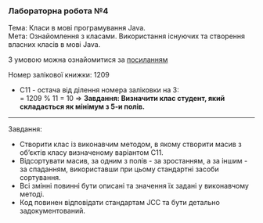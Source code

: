### Лабораторна робота №4

Тема: Класи в мові програмування Java.  
Мета: Ознайомлення з класами. Використання існуючих та створення власних класів в мові Java.  

З умовою можна ознайомитися за [посиланням](https://asdjonok.github.io/OOP-SITE/)

Номер залікової книжки: 1209
- С11 - остача від ділення номера заліковки на 3:  
  = 1209 % 11 = 10 => **Завдання: Визначити клас студент, який складається як мінімум з 5-и полів.**

---
Завдання:  
- Створити клас із виконавчим методом, в якому створити масив з об’єктів класу визначеному варіантом C11.
- Відсортувати масив, за одним з полів - за зростанням, а за іншим - за спаданням, використавши при цьому стандартні засоби сортування.  
- Всі змінні повинні бути описані та значення їх задані у виконавчому методі.   
- Код повинен відповідати стандартам JCC та бути детально задокументований.